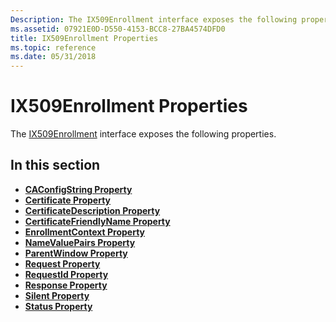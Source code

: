 ```yaml
---
Description: The IX509Enrollment interface exposes the following properties.
ms.assetid: 07921E0D-D550-4153-BCC8-27BA4574DFD0
title: IX509Enrollment Properties
ms.topic: reference
ms.date: 05/31/2018
---
```


# IX509Enrollment Properties

The [IX509Enrollment](enrollwithix509enrollmenthelper.md) interface exposes the following properties.

## In this section

-   [**CAConfigString Property**](/windows/desktop/api/CertEnroll/nf-certenroll-ix509enrollment-get_caconfigstring)
-   [**Certificate Property**](/windows/desktop/api/CertEnroll/nf-certenroll-ix509enrollment-get_certificate)
-   [**CertificateDescription Property**](/windows/desktop/api/CertEnroll/nf-certenroll-ix509enrollment-get_certificatedescription)
-   [**CertificateFriendlyName Property**](/windows/desktop/api/CertEnroll/nf-certenroll-ix509enrollment-get_certificatefriendlyname)
-   [**EnrollmentContext Property**](/windows/desktop/api/CertEnroll/nf-certenroll-ix509enrollment-get_enrollmentcontext)
-   [**NameValuePairs Property**](/windows/desktop/api/CertEnroll/nf-certenroll-ix509enrollment-get_namevaluepairs)
-   [**ParentWindow Property**](/windows/desktop/api/CertEnroll/nf-certenroll-ix509enrollment-get_parentwindow)
-   [**Request Property**](/windows/desktop/api/CertEnroll/nf-certenroll-ix509enrollment-get_request)
-   [**RequestId Property**](/windows/desktop/api/CertEnroll/nf-certenroll-ix509enrollment-get_requestid)
-   [**Response Property**](/windows/desktop/api/CertEnroll/nf-certenroll-ix509enrollment-get_response)
-   [**Silent Property**](/windows/desktop/api/CertEnroll/nf-certenroll-ix509enrollment-get_silent)
-   [**Status Property**](/windows/desktop/api/CertEnroll/nf-certenroll-ix509enrollment-get_status)

 

 




